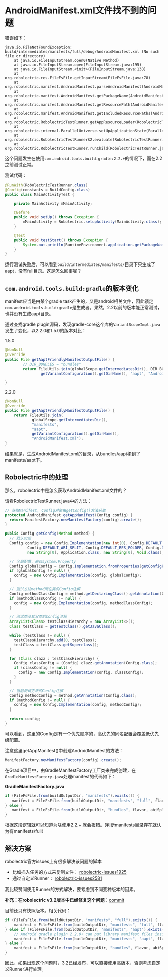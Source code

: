 # AndroidManifest.xml文件找不到的问题

错误如下：

```
java.io.FileNotFoundException: build/intermediates/manifests/full/debug/AndroidManifest.xml (No such file or directory)
	at java.io.FileInputStream.open0(Native Method)
	at java.io.FileInputStream.open(FileInputStream.java:195)
	at java.io.FileInputStream.<init>(FileInputStream.java:138)
	at org.robolectric.res.FileFsFile.getInputStream(FileFsFile.java:78)
	at org.robolectric.manifest.AndroidManifest.parseAndroidManifest(AndroidManifest.java:130)
	at org.robolectric.manifest.AndroidManifest.getPackageName(AndroidManifest.java:458)
	at org.robolectric.manifest.AndroidManifest.getResourcePath(AndroidManifest.java:503)
	at org.robolectric.manifest.AndroidManifest.getIncludedResourcePaths(AndroidManifest.java:508)
	at org.robolectric.RobolectricTestRunner.getAppResourceLoader(RobolectricTestRunner.java:422)
	at org.robolectric.internal.ParallelUniverse.setUpApplicationState(ParallelUniverse.java:80)
	at org.robolectric.RobolectricTestRunner$2.evaluate(RobolectricTestRunner.java:237)
	at org.robolectric.RobolectricTestRunner.runChild(RobolectricTestRunner.java:174)
```

这个问题发生在使用`com.android.tools.build.gradle:2.2.+`的情况下，而在2.2之前测试正常。

测试代码：

```java
@RunWith(RobolectricTestRunner.class)
@Config(constants = BuildConfig.class)
public class MainActivityTest {

    private MainActivity mMainActivity;

    @Before
    public void setUp() throws Exception {
        mMainActivity = Robolectric.setupActivity(MainActivity.class);
    }

    @Test
    public void testStart() throws Exception {
        System.out.println(RuntimeEnvironment.application.getPackageName());
    }
}
```

运行测试失败后，可以看到`build/intermediates/manifests/`目录下只生成了aapt，没有full目录。这是怎么回事呢？

## `com.android.tools.build:gradle`的版本变化

manifest应当是由某个gradle task产生的，又是android相关文件，因此锁定`com.android.tools.build:gradle`是生成者。果然，2.2以前的版本能正常测试，也并没有生成aapt目录。

通过查找gradle plugin源码，发现gradle-core这个库的`VariantScopeImpl.java`发生了变化，以2.2.0和1.5.0的版本对比：

1.5.0
```java
@NonNull
@Override
public File getAaptFriendlyManifestOutputFile() {
        // DIR_BUNDLES = "bundles"
        return FileUtils.join(globalScope.getIntermediatesDir(), DIR_BUNDLES,
                getVariantConfiguration().getDirName(), "aapt", "AndroidManifest.xml");

}
```
2.2.0
```java
@NonNull
@Override
public File getAaptFriendlyManifestOutputFile() {
    return FileUtils.join(
            globalScope.getIntermediatesDir(),
            "manifests",
            "aapt",
            getVariantConfiguration().getDirName(),
            "AndroidManifest.xml");
}
```
结果就是，生成AndroidManifest.xml的目录，从bundles/aapt移到了manifests/aapt下。

## Robolectric中的处理

那么，robolectric中是怎么获取AndroidManifest.xml文件的？

请看RobolectricTestRunner.java中的方法：

```java
// 获取Manifest, Config对象由getConfig()方法获取
protected AndroidManifest getAppManifest(Config config) {
  return ManifestFactory.newManifestFactory(config).create();
}

public Config getConfig(Method method) {
  // 默认实现
  Config config = new Config.Implementation(new int[0], Config.DEFAULT_MANIFEST, Config.DEFAULT_QUALIFIERS, Config.DEFAULT_PACKAGE_NAME,
          Config.DEFAULT_ABI_SPLIT, Config.DEFAULT_RES_FOLDER, Config.DEFAULT_ASSET_FOLDER, Config.DEFAULT_BUILD_FOLDER, new Class[0],
          new String[0], Application.class, new String[0], Void.class);

  // 全局配置，来自system.Property
  Config globalConfig = Config.Implementation.fromProperties(getConfigProperties());
  if (globalConfig != null) {
    config = new Config.Implementation(config, globalConfig);
  }

  // 测试方法method所在类的Config注解
  Config methodClassConfig = method.getDeclaringClass().getAnnotation(Config.class);
  if (methodClassConfig != null) {
    config = new Config.Implementation(config, methodClassConfig);
  }

  // 测试类及其父类的Config注解
  ArrayList<Class> testClassHierarchy = new ArrayList<>();
  Class testClass = getTestClass().getJavaClass();

  while (testClass != null) {
    testClassHierarchy.add(0, testClass);
    testClass = testClass.getSuperclass();
  }

  for (Class clazz : testClassHierarchy) {
    Config classConfig = (Config) clazz.getAnnotation(Config.class);
    if (classConfig != null) {
      config = new Config.Implementation(config, classConfig);
    }
  }

  // 当前测试方法的Config注解
  Config methodConfig = method.getAnnotation(Config.class);
  if (methodConfig != null) {
    config = new Config.Implementation(config, methodConfig);
  }

  return config;
}
```

可以看到，这里的Config是有一个优先顺序的，高优先的同名配置会覆盖低优先级配置。

注意这里getAppManifest()中创建AndroidManifest的方法：

```java
ManifestFactory.newManifestFactory(config).create();
```

在Gradle项目中，由GradleManifestFactory工厂类来完成创建，在`GradleManifestFactory.java`处理manifest的代码如下：

**GradleManifestFactory.java**

```java
if (FileFsFile.from(buildOutputDir, "manifests").exists()) {
   manifest = FileFsFile.from(buildOutputDir, "manifests", "full", flavor, abiSplit, type, DEFAULT_MANIFEST_NAME);
} else {
   manifest = FileFsFile.from(buildOutputDir, "bundles", flavor, abiSplit, type, DEFAULT_MANIFEST_NAME);
}
```
根据这段逻辑就可以知道为啥使用2.2.+ 就会报错。(判断manifests目录存在就认为有manifests/full）

## 解决方案

robolectric官方issues上有很多解决该问题的脚本

* 比如插入任务的方式来复制文件：
[robolectric-issues1925](https://github.com/robolectric/robolectric/issues/1925)
* 通过自定义Runner：
[robolectric-issues2581](https://github.com/robolectric/robolectric/issues/2581)

我比较赞同使用Runner的方式解决，要考虑到不同变种版本的因素。

**补充：在robolectric v3.2版本中已经修复这个问题：**[commit](https://github.com/robolectric/robolectric/commit/24973cd7fa61401b3af1069f01d516e40080221c)

目前还只有快照版本。相关代码：

```java
if (FileFsFile.from(buildOutputDir, "manifests", "full").exists()) {
    manifest = FileFsFile.from(buildOutputDir, "manifests", "full", flavor, abiSplit, type, DEFAULT_MANIFEST_NAME);
} else if (FileFsFile.from(buildOutputDir, "manifests", "aapt").exists()) {
    // Android gradle plugin 2.2.0+ can put library manifest files inside of "aapt" instead of "full"
    manifest = FileFsFile.from(buildOutputDir, "manifests", "aapt", flavor, abiSplit, type, DEFAULT_MANIFEST_NAME);
} else {
    manifest = FileFsFile.from(buildOutputDir, "bundles", flavor, abiSplit, type, DEFAULT_MANIFEST_NAME);
}
```

因此，如果出现这个问题时，3.2已经发布，可以直接使用高版本，否则考虑自定义Runner进行处理。
